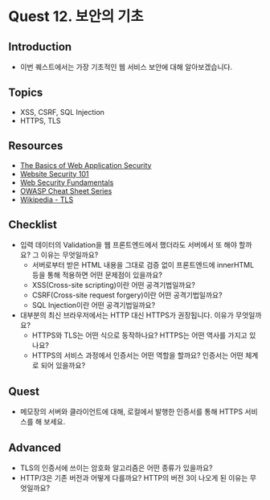 # Quest 12. 보안의 기초

## Introduction

- 이번 퀘스트에서는 가장 기초적인 웹 서비스 보안에 대해 알아보겠습니다.

## Topics

- XSS, CSRF, SQL Injection
- HTTPS, TLS

## Resources

- [The Basics of Web Application Security](https://martinfowler.com/articles/web-security-basics.html)
- [Website Security 101](https://spyrestudios.com/web-security-101/)
- [Web Security Fundamentals](https://www.shopify.com.ng/partners/blog/web-security-2018)
- [OWASP Cheat Sheet Series](https://cheatsheetseries.owasp.org/)
- [Wikipedia - TLS](https://en.wikipedia.org/wiki/Transport_Layer_Security)

## Checklist

- 입력 데이터의 Validation을 웹 프론트엔드에서 했더라도 서버에서 또 해야 할까요? 그 이유는 무엇일까요?
  - 서버로부터 받은 HTML 내용을 그대로 검증 없이 프론트엔드에 innerHTML 등을 통해 적용하면 어떤 문제점이 있을까요?
  - XSS(Cross-site scripting)이란 어떤 공격기법일까요?
  - CSRF(Cross-site request forgery)이란 어떤 공격기법일까요?
  - SQL Injection이란 어떤 공격기법일까요?
- 대부분의 최신 브라우저에서는 HTTP 대신 HTTPS가 권장됩니다. 이유가 무엇일까요?
  - HTTPS와 TLS는 어떤 식으로 동작하나요? HTTPS는 어떤 역사를 가지고 있나요?
  - HTTPS의 서비스 과정에서 인증서는 어떤 역할을 할까요? 인증서는 어떤 체계로 되어 있을까요?

## Quest

- 메모장의 서버와 클라이언트에 대해, 로컬에서 발행한 인증서를 통해 HTTPS 서비스를 해 보세요.

## Advanced

- TLS의 인증서에 쓰이는 암호화 알고리즘은 어떤 종류가 있을까요?
- HTTP/3은 기존 버전과 어떻게 다를까요? HTTP의 버전 3이 나오게 된 이유는 무엇일까요?
